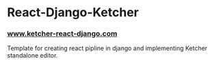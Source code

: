 # React-Django-Ketcher
### <a href="http://www.ketcher-react-django.com/" target="_blank">www.ketcher-react-django.com</a> <br>

Template for creating react pipline in django and implementing Ketcher standalone editor.

